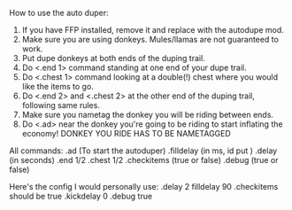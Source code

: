 How to use the auto duper:

1. If you have FFP installed, remove it and replace with the autodupe mod.
2. Make sure you are using donkeys. Mules/llamas are not guaranteed to work.
3. Put dupe donkeys at both ends of the duping trail.
4. Do <.end 1> command standing at one end of your dupe trail.
5. Do <.chest 1> command looking at a double(!) chest where you would like the items to go.
6. Do <.end 2> and <.chest 2> at the other end of the duping trail, following same rules.
6. Make sure you nametag the donkey you will be riding between ends.
7. Do <.ad> near the donkey you're going to be riding to start inflating the economy!
DONKEY YOU RIDE HAS TO BE NAMETAGGED

All commands:
.ad (To start the autoduper)
.filldelay (in ms, id put )
.delay (in seconds)
.end 1/2
.chest 1/2
.checkitems (true or false)
.debug (true or false)

Here's the config I would personally use:
.delay 2
filldelay 90
.checkitems should be true
.kickdelay 0
.debug true
